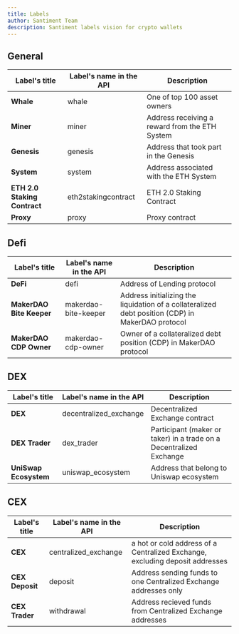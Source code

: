 ```yaml
---
title: Labels
author: Santiment Team
description: Santiment labels vision for crypto wallets
---
```


## General

| Label's title | Label's name in the API | Description
|-----------|------------|------------
|**Whale** | whale | One of top 100 asset owners
|**Miner** | miner | Address receiving a reward from the ETH System
|**Genesis** | genesis | Address that took part in the Genesis 
|**System** | system | Address associated with the ETH System
|**ETH 2.0 Staking Contract** | eth2stakingcontract | ETH 2.0 Staking Contract
|**Proxy** | proxy | Proxy contract

## Defi

| Label's title | Label's name in the API | Description
|-----------|------------|------------
|**DeFi** | defi | Address of Lending protocol
|**MakerDAO Bite Keeper** | makerdao-bite-keeper | Address initializing the liquidation of a collateralized debt position (CDP) in MakerDAO protocol
|**MakerDAO CDP Owner** | makerdao-cdp-owner | Owner of a collateralized debt position (CDP) in MakerDAO protocol

## DEX

| Label's title | Label's name in the API | Description
|-----------|------------|------------
|**DEX** | decentralized_exchange | Decentralized Exchange contract
|**DEX Trader** | dex_trader | Participant (maker or taker) in a trade on a Decentralized Exchange
|**UniSwap Ecosystem** | uniswap_ecosystem | Address that belong to Uniswap ecosystem

## CEX

| Label's title | Label's name in the API | Description
|-----------|------------|------------
|**CEX** | centralized_exchange | a hot or cold address of a Centralized Exchange, excluding deposit addresses
|**CEX Deposit** | deposit | Address sending funds to one Centralized Exchange addresses only
|**CEX Trader** | withdrawal | Address recieved funds from Centralized Exchange addresses
